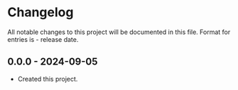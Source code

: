 # Changelog
All notable changes to this project will be documented in this file.
Format for entries is <version-string> - release date.

## 0.0.0 - 2024-09-05
- Created this project.